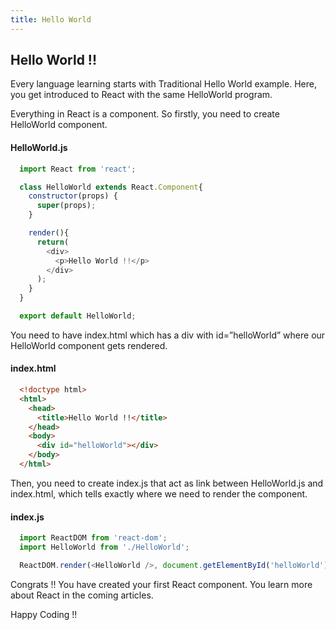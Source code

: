 ```yaml
---
title: Hello World
---
```

## Hello World !!

Every language learning starts with Traditional Hello World example. Here, you get introduced to React with the same HelloWorld program.

Everything in React is a component. So firstly, you need to create HelloWorld component.

#### HelloWorld.js

```javascript
  import React from 'react';

  class HelloWorld extends React.Component{
    constructor(props) {
      super(props);
    }

    render(){
      return(
        <div>
          <p>Hello World !!</p>
        </div>
      );
    }
  }

  export default HelloWorld;
```

You need to have index.html which has a div with id=”helloWorld” where our HelloWorld component gets rendered.

#### index.html

```html
  <!doctype html>
  <html>
    <head>
      <title>Hello World !!</title>
    </head>
    <body>
      <div id="helloWorld"></div>
    </body>
  </html>
```

Then, you need to create index.js that act as link between HelloWorld.js and index.html, which tells exactly where we need to render the component.

#### index.js

```javascript
  import ReactDOM from 'react-dom';
  import HelloWorld from './HelloWorld';

  ReactDOM.render(<HelloWorld />, document.getElementById('helloWorld'));
```

Congrats !! You have created your first React component. You learn more about React in the coming articles.

Happy Coding !!
